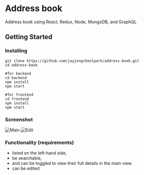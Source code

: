 # Address book

Address book using React, Redux, Node, MongoDB, and GraphQL

## Getting Started

### Installing

```
git clone https://github.com/jayjongcheolpark/address-book.git
cd address-book

#for backend
cd backend
npm install
npm start

#for frontend
cd frontend
npm install
npm start

```

### Screenshot

![Main](https://user-images.githubusercontent.com/13275149/38463145-f38dcece-3ac1-11e8-980c-9f2285209dab.png)
![Edit](https://user-images.githubusercontent.com/13275149/38463144-f37c02f2-3ac1-11e8-9ed0-d3d40e56965d.png)

### Functionality (requirements)

- listed on the left-hand side,
- be searchable,
- and can be toggled to view their full details in the main view.
- can be edited

